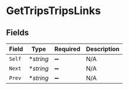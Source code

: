 # GetTripsTripsLinks


## Fields

| Field              | Type               | Required           | Description        |
| ------------------ | ------------------ | ------------------ | ------------------ |
| `Self`             | **string*          | :heavy_minus_sign: | N/A                |
| `Next`             | **string*          | :heavy_minus_sign: | N/A                |
| `Prev`             | **string*          | :heavy_minus_sign: | N/A                |